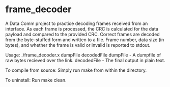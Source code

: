 # frame_decoder
A Data Comm project to practice decoding frames received from an interface.
As each frame is processed, the CRC is calculated for the data payload and compared to the provided CRC.
Correct frames are decoded from the byte-stuffed form and written to a file.
Frame number, data size (in bytes), and whether the frame is valid or invalid is reported to stdout.

Usage:
./frame_decoder.x dumpFile decodedFile
dumpFile - A dumpfile of raw bytes recieved over the link.
decodedFile - The final output in plain text.

To compile from source:
Simply run make from within the directory.

To uninstall:
Run make clean.
